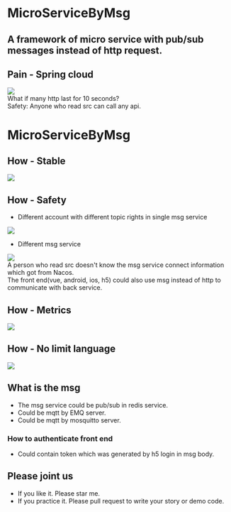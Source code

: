 # MicroServiceByMsg
<a name="lKi3N"></a>
## A framework of micro service with pub/sub messages instead of http request.
<a name="PqIsB"></a>
## Pain - Spring cloud
![](https://cdn.nlark.com/yuque/0/2022/jpeg/34701396/1671154165304-d97290f5-b2b4-4132-8dd9-1d5030bcc328.jpeg)<br />What if many http last for 10 seconds?<br />Safety: Anyone who read src can call any api.
<a name="Hubrx"></a>
# MicroServiceByMsg
<a name="LUElA"></a>
## How - Stable
![](https://cdn.nlark.com/yuque/0/2022/jpeg/34701396/1671154098591-ba329f7d-172e-4844-8dc6-73db7c87da48.jpeg)

<a name="dPKwl"></a>
## How - Safety

- Different account with different topic rights in single msg service

![](https://cdn.nlark.com/yuque/0/2022/jpeg/34701396/1671235533405-0c5527e7-4bb2-4d61-a12e-0abadd49e3e8.jpeg)

- Different msg service

![](https://cdn.nlark.com/yuque/0/2022/jpeg/34701396/1671153451840-b0f44f13-b64c-4572-ab8d-4e13a22210e6.jpeg)<br />A person who read src doesn't know the msg service connect information which got from Nacos.<br />The front end(vue, android, ios, h5) could also use msg instead of http to communicate with back service.
<a name="ADd4g"></a>
## How - Metrics
![](https://cdn.nlark.com/yuque/0/2022/jpeg/34701396/1671153616257-3ad7eef9-2faf-49ae-8ec0-d8179e7eb718.jpeg)
<a name="WoHjJ"></a>
## How - No limit language
![](https://cdn.nlark.com/yuque/0/2022/jpeg/34701396/1671156252254-7e3c9ed4-dac1-4356-bfe2-51f5e4b042fa.jpeg)
<a name="v3sh1"></a>
## What is the msg

- The msg service could be pub/sub in redis service.
- Could be mqtt by EMQ server.
- Could be mqtt by mosquitto server.
<a name="OkQIz"></a>
### How to authenticate front end

- Could contain token which was generated by h5 login in msg body.
<a name="Oh5Lb"></a>
## Please joint us

- If you like it. Please star me.
- If you practice it. Please pull request to write your story or demo code.
